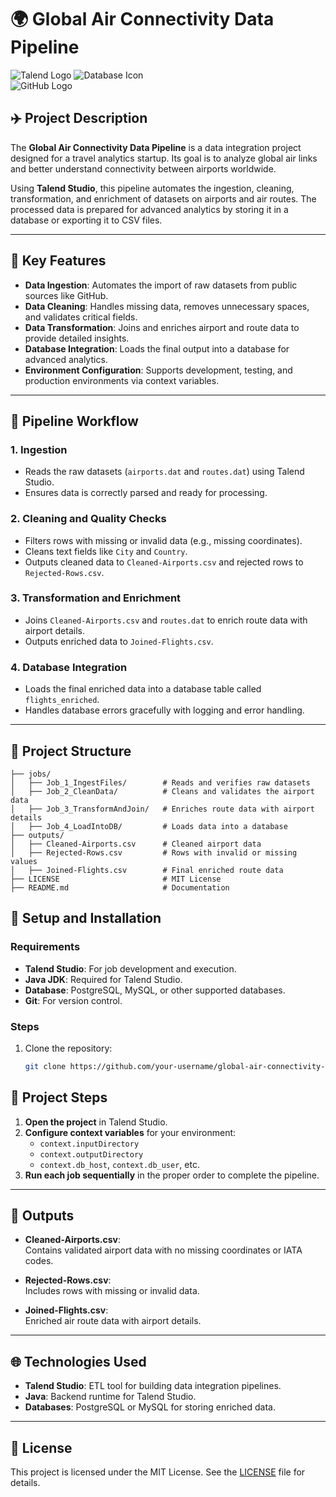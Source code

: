 # 🌍 Global Air Connectivity Data Pipeline

![Talend Logo]([https://upload.wikimedia.org/wikipedia/commons/4/45/Talend_Logo.png](https://view.svg.zone/))  
![Database Icon](https://upload.wikimedia.org/wikipedia/commons/8/87/Database_icon.svg)  
![GitHub Logo](https://upload.wikimedia.org/wikipedia/commons/9/91/Octicons-mark-github.svg)

## ✈️ **Project Description**

The **Global Air Connectivity Data Pipeline** is a data integration project designed for a travel analytics startup. Its goal is to analyze global air links and better understand connectivity between airports worldwide.

Using **Talend Studio**, this pipeline automates the ingestion, cleaning, transformation, and enrichment of datasets on airports and air routes. The processed data is prepared for advanced analytics by storing it in a database or exporting it to CSV files.

---

## 🔑 **Key Features**
- **Data Ingestion**: Automates the import of raw datasets from public sources like GitHub.
- **Data Cleaning**: Handles missing data, removes unnecessary spaces, and validates critical fields.
- **Data Transformation**: Joins and enriches airport and route data to provide detailed insights.
- **Database Integration**: Loads the final output into a database for advanced analytics.
- **Environment Configuration**: Supports development, testing, and production environments via context variables.

---

## 🚀 **Pipeline Workflow**

### **1. Ingestion**
- Reads the raw datasets (`airports.dat` and `routes.dat`) using Talend Studio.
- Ensures data is correctly parsed and ready for processing.

### **2. Cleaning and Quality Checks**
- Filters rows with missing or invalid data (e.g., missing coordinates).
- Cleans text fields like `City` and `Country`.
- Outputs cleaned data to `Cleaned-Airports.csv` and rejected rows to `Rejected-Rows.csv`.

### **3. Transformation and Enrichment**
- Joins `Cleaned-Airports.csv` and `routes.dat` to enrich route data with airport details.
- Outputs enriched data to `Joined-Flights.csv`.

### **4. Database Integration**
- Loads the final enriched data into a database table called `flights_enriched`.
- Handles database errors gracefully with logging and error handling.

---

## 📂 **Project Structure**

```plaintext
├── jobs/
│   ├── Job_1_IngestFiles/        # Reads and verifies raw datasets
│   ├── Job_2_CleanData/          # Cleans and validates the airport data
│   ├── Job_3_TransformAndJoin/   # Enriches route data with airport details
│   ├── Job_4_LoadIntoDB/         # Loads data into a database
├── outputs/
│   ├── Cleaned-Airports.csv      # Cleaned airport data
│   ├── Rejected-Rows.csv         # Rows with invalid or missing values
│   ├── Joined-Flights.csv        # Final enriched route data
├── LICENSE                       # MIT License
├── README.md                     # Documentation
```
## 🔧 Setup and Installation

### Requirements
- **Talend Studio**: For job development and execution.
- **Java JDK**: Required for Talend Studio.
- **Database**: PostgreSQL, MySQL, or other supported databases.
- **Git**: For version control.

### Steps
1. Clone the repository:
   ```bash
   git clone https://github.com/your-username/global-air-connectivity-data-pipeline.git
   ```
## 🚀 Project Steps

1. **Open the project** in Talend Studio.
2. **Configure context variables** for your environment:
   - `context.inputDirectory`
   - `context.outputDirectory`
   - `context.db_host`, `context.db_user`, etc.
3. **Run each job sequentially** in the proper order to complete the pipeline.

---

## 🌟 Outputs

- **Cleaned-Airports.csv**:  
  Contains validated airport data with no missing coordinates or IATA codes.

- **Rejected-Rows.csv**:  
  Includes rows with missing or invalid data.

- **Joined-Flights.csv**:  
  Enriched air route data with airport details.

---

## 🌐 Technologies Used

- **Talend Studio**: ETL tool for building data integration pipelines.
- **Java**: Backend runtime for Talend Studio.
- **Databases**: PostgreSQL or MySQL for storing enriched data.

---

## 📜 License

This project is licensed under the MIT License. See the [LICENSE](LICENSE) file for details.
